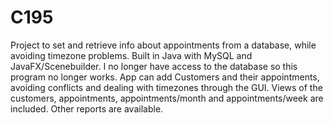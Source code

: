 # C195
Project to set and retrieve info about appointments from a database, while avoiding timezone problems. Built in Java with MySQL and JavaFX/Scenebuilder. I no longer have access to the database so this program no longer works. 
App can add Customers and their appointments, avoiding conflicts and dealing with timezones through the GUI. Views of the customers, appointments, appointments/month and appointments/week are included. Other reports are available.
